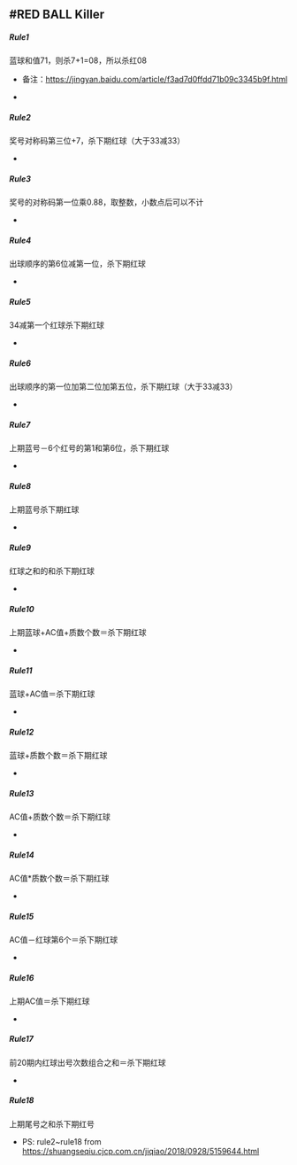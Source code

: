 #RED BALL Killer
---

##### Rule1  
蓝球和值71，则杀7+1=08，所以杀红08

* 备注：<https://jingyan.baidu.com/article/f3ad7d0ffdd71b09c3345b9f.html>

-
##### Rule2
奖号对称码第三位+7，杀下期红球（大于33减33）

-
##### Rule3
奖号的对称码第一位乘0.88，取整数，小数点后可以不计

-
##### Rule4
出球顺序的第6位减第一位，杀下期红球

-
##### Rule5
34减第一个红球杀下期红球

-
##### Rule6
出球顺序的第一位加第二位加第五位，杀下期红球（大于33减33）

-
##### Rule7
上期蓝号－6个红号的第1和第6位，杀下期红球

-
##### Rule8
上期蓝号杀下期红球

-
##### Rule9
红球之和的和杀下期红球

-
##### Rule10
上期蓝球+AC值+质数个数＝杀下期红球

-
##### Rule11
蓝球+AC值＝杀下期红球

-
##### Rule12
蓝球+质数个数＝杀下期红球

-
##### Rule13
AC值+质数个数＝杀下期红球

-
##### Rule14
AC值*质数个数＝杀下期红球

-
##### Rule15
AC值－红球第6个＝杀下期红球

-
##### Rule16
上期AC值＝杀下期红球

-
##### Rule17
前20期内红球出号次数组合之和＝杀下期红球

-
##### Rule18
上期尾号之和杀下期红号

* PS: rule2~rule18 from <https://shuangseqiu.cjcp.com.cn/jiqiao/2018/0928/5159644.html>

